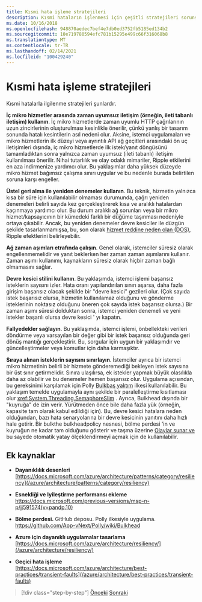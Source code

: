 ```yaml
---
title: Kısmi hata işleme stratejileri
description: Kısmi hataların işlenmesi için çeşitli stratejileri sorunsuz bir şekilde öğrenin.
ms.date: 10/16/2018
ms.openlocfilehash: 948870aedec7bef4e7db0ed3752fb5185ed134b2
ms.sourcegitcommit: 10e719780594efc781b15295e499c66f316068b8
ms.translationtype: MT
ms.contentlocale: tr-TR
ms.lasthandoff: 02/14/2021
ms.locfileid: "100429240"
---
```

# <a name="strategies-to-handle-partial-failure"></a>Kısmi hata işleme stratejileri

Kısmi hatalarla ilgilenme stratejileri şunlardır.

**İç mikro hizmetler arasında zaman uyumsuz iletişim (örneğin, ileti tabanlı iletişim) kullanın**. İç mikro hizmetlerde zaman uyumlu HTTP çağrılarının uzun zincirlerinin oluşturulması kesinlikle önerilir, çünkü yanlış bir tasarım sonunda hatalı kesintilerin asıl nedeni olur. Aksine, istemci uygulamaları ve mikro hizmetlerin ilk düzeyi veya ayrıntılı API ağ geçitleri arasındaki ön uç iletişimleri dışında, iç mikro hizmetlerde ilk istek/yanıt döngüsünü tamamladıktan sonra yalnızca zaman uyumsuz (ileti tabanlı) iletişim kullanılması önerilir. Nihai tutarlılık ve olay odaklı mimariler, Ripple etkilerini en aza indirmenize yardımcı olur. Bu yaklaşımlar daha yüksek düzeyde mikro hizmet bağımsız çalışma sınırı uygular ve bu nedenle burada belirtilen soruna karşı engeller.

**Üstel geri alma ile yeniden denemeler kullanın**. Bu teknik, hizmetin yalnızca kısa bir süre için kullanılabilir olmaması durumunda, çağrı yeniden denemeleri belirli sayıda kez gerçekleştirerek kısa ve aralıklı hatalardan kaçınmaya yardımcı olur. Bu durum aralıklı ağ sorunları veya bir mikro hizmet/kapsayıcının bir kümedeki farklı bir düğüme taşınması nedeniyle ortaya çıkabilir. Ancak, bu yeniden denemeler devre kesiciler ile düzgün şekilde tasarlanmamışsa, bu, son olarak [hizmet reddine neden olan (DOS)](https://en.wikipedia.org/wiki/Denial-of-service_attack), Ripple efektlerini belirleyebilir.

**Ağ zaman aşımları etrafında çalışın**. Genel olarak, istemciler süresiz olarak engellenmemelidir ve yanıt beklerken her zaman zaman aşımlarını kullanır. Zaman aşımı kullanımı, kaynakların süresiz olarak hiçbir zaman bağlı olmamasını sağlar.

**Devre kesici stilini kullanın**. Bu yaklaşımda, istemci işlemi başarısız isteklerin sayısını izler. Hata oranı yapılandırılan sınırı aşarsa, daha fazla girişim başarısız olacak şekilde bir "devre kesici" gezileri olur. (Çok sayıda istek başarısız olursa, hizmetin kullanılamaz olduğunu ve gönderme isteklerinin noktasız olduğunu öneren çok sayıda istek başarısız olursa.) Bir zaman aşımı süresi dolduktan sonra, istemci yeniden denemeli ve yeni istekler başarılı olursa devre kesici ' yı kapatın.

**Fallyedekler sağlayın**. Bu yaklaşımda, istemci işlemi, önbellekteki verileri döndürme veya varsayılan bir değer gibi bir istek başarısız olduğunda geri dönüş mantığı gerçekleştirir. Bu, sorgular için uygun bir yaklaşımdır ve güncelleştirmeler veya komutlar için daha karmaşıktır.

**Sıraya alınan isteklerin sayısını sınırlayın**. İstemciler ayrıca bir istemci mikro hizmetinin belirli bir hizmete gönderemediği bekleyen istek sayısına bir üst sınır getirmelidir. Sınıra ulaşılırsa, ek istekler yapmak büyük olasılıkla daha az olabilir ve bu denemeler hemen başarısız olur. Uygulama açısından, bu gereksinimi karşılamak için Polly [Bulkbaş yalıtım](https://github.com/App-vNext/Polly/wiki/Bulkhead) ilkesi kullanılabilir. Bu yaklaşım temelde uygulamayla aynı şekilde bir paralelleştirme kısıtlaması olur <xref:System.Threading.SemaphoreSlim> . Ayrıca, Bulkhead dışında bir "kuyruğa" de izin verir. Yürütmeden önce bile daha fazla yük (örneğin, kapasite tam olarak kabul edildiği için). Bu, devre kesici hatalara neden olduğundan, bazı hata senaryolarına bir devre kesicinin yanıtını daha hızlı hale getirir. Bir bulkthe bulkheadpolicy nesnesi, bölme perdesi 'in ve kuyruğun ne kadar tam olduğunu gösterir ve taşma üzerine [Olaylar sunar ve](https://thepollyproject.azurewebsites.net/) bu sayede otomatik yatay ölçeklendirmeyi açmak için de kullanılabilir.

## <a name="additional-resources"></a>Ek kaynaklar

- **Dayanıklılık desenleri**\
  [https://docs.microsoft.com/azure/architecture/patterns/category/resiliency](/azure/architecture/patterns/category/resiliency)

- **Esnekliği ve Iyileştirme performansı ekleme**\
  <https://docs.microsoft.com/previous-versions/msp-n-p/jj591574(v=pandp.10)>

- **Bölme perdesi.** GitHub deposu. Polly ilkesiyle uygulama. \
  <https://github.com/App-vNext/Polly/wiki/Bulkhead>

- **Azure için dayanıklı uygulamalar tasarlama**\
  [https://docs.microsoft.com/azure/architecture/resiliency/](/azure/architecture/resiliency/)

- **Geçici hata işleme**\
  [https://docs.microsoft.com/azure/architecture/best-practices/transient-faults](/azure/architecture/best-practices/transient-faults)

>[!div class="step-by-step"]
>[Önceki](handle-partial-failure.md) 
> [Sonraki](implement-retries-exponential-backoff.md)
